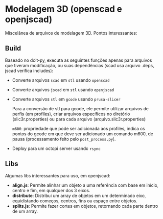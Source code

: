 # Modelagem 3D (openscad e openjscad)

Miscelânea de arquivos de modelagem 3D. Pontos interessantes:

## Build

Baseado no doit-py, executa as seguintes funções apenas para arquivos que tiveram modificação, ou suas dependências (scad usa arquivo .deps, jscad verifica includes):

 - Converte arquivos `scad` em `stl` usando `openscad`
 - Converte arquivos `jscad` em `stl` usando `openjscad`
 - Converte arquivos `stl` em `gcode` usando `prusa-slicer`

    Para a conversão de stl para gcode, ele permite utilizar arquivos de perfis (em profiles), criar arquivos específicos no diretório (slic3r.properties) ou para cada arquivo (arquivo.slic3r.properties)

    `m600`: propriedade que pode ser adicionada aos profiles, indica os pontos do gcode em que deve ser adicionado um comando m600, de pausa (processamento feito pelo `post_process.py`).

 - Deploy para um octopi server usando `rsync`

## Libs

Algumas libs interessantes para uso, em openjscad:
 - **align.js**: Permite alinhar um objeto a uma referência com base em início, centro e fim, em qualquer dos 3 eixos.
 - **distribute**: Distribui um array de objetos em um determinado eixo, equidistando começos, centros, fins ou espaço entre objetos.
 - **splits.js**: Permite fazer cortes em objetos, retornando cada parte dentro de um array.
